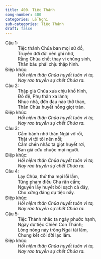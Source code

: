 ```yaml
---
title: 400. Tiệc Thánh
song-number: 400
categories: Lễ Nghi
sub-categories: Tiệc Thánh
draft: false
---
```

<dl><dt>Câu 1:</dt><dd data-verse="1">Tiệc thánh Chúa ban mọi sứ đồ, <br/>Truyền đời đời nên ghi nhớ, <br/>Rằng Chúa chết thay vì chúng sinh, <br/>Thân báu phải chịu thập hình. </dd><dt>Điệp khúc:</dt><dd data-chorus="1"><em>Hồi niệm thân Chúa huyết tuôn vì ta, <br/>Nay rao truyền sự chết Chúa ra. </em></dd><dt>Câu 2:</dt><dd data-verse="2">Thập giá Chúa xưa chịu khổ hình, <br/>Đồ đệ, Phụ thân xa lánh; <br/>Nhục nhã, đớn đau nào thở than, <br/>Thân Chúa huyết hồng giọt tràn. </dd><dt>Điệp khúc:</dt><dd data-chorus="1"><em>Hồi niệm thân Chúa huyết tuôn vì ta, <br/>Nay rao truyền sự chết Chúa ra. </em></dd><dt>Câu 3:</dt><dd data-verse="3">Cầm bánh nhớ thân Ngài vỡ rồi, <br/>Thật vì tội tôi nên nỗi; <br/>Cầm chén nhắc ta giọt huyết rơi, <br/>Ban giá cứu chuộc mọi người. </dd><dt>Điệp khúc:</dt><dd data-chorus="1"><em>Hồi niệm thân Chúa huyết tuôn vì ta, <br/>Nay rao truyền sự chết Chúa ra. </em></dd><dt>Câu 4:</dt><dd data-verse="4">Lạy Chúa, thứ tha mọi lỗi lầm, <br/>Từng phạm điều Cha răn cấm; <br/>Nguyền lấy huyết bôi sạch cả đây, <br/>Cho xứng đáng dự tiệc nầy. </dd><dt>Điệp khúc:</dt><dd data-chorus="1"><em>Hồi niệm thân Chúa huyết tuôn vì ta, <br/>Nay rao truyền sự chết Chúa ra. </em></dd><dt>Câu 5:</dt><dd data-verse="5">Tiệc Thánh nhắc ta ngày phước hạnh, <br/>Ngày dự tiệc Chiên Con Thánh; <br/>Lòng nóng nảy trông Ngài tái lâm, <br/>Chung kết cõi đời lạc lầm. </dd><dt>Điệp khúc:</dt><dd data-chorus="1"><em>Hồi niệm thân Chúa huyết tuôn vì ta, <br/>Nay rao truyền sự chết Chúa ra. </em></dd></dl>